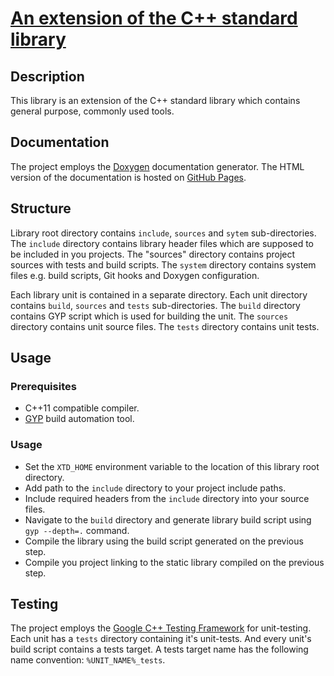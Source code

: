 # [An extension of the C++ standard library](http://kolyunya.github.io/xtd/namespacextd.html)

## Description

This library is an extension of the C++ standard library which contains general purpose, commonly used tools.

## Documentation
The project employs the [Doxygen](http://www.doxygen.org/) documentation generator. The HTML version of the documentation is hosted on [GitHub Pages](http://kolyunya.github.io/xtd/namespacextd.html).

## Structure

Library root directory contains `include`, `sources` and `sytem` sub-directories. The `include` directory contains library header files which are supposed to be included in you projects. The "sources" directory contains project sources with tests and build scripts. The `system` directory contains system files e.g. build scripts, Git hooks and Doxygen configuration.

Each library unit is contained in a separate directory. Each unit directory contains `build`, `sources` and `tests` sub-directories. The `build` directory contains GYP script which is used for building the unit. The `sources` directory contains unit source files. The `tests` directory contains unit tests.

## Usage

### Prerequisites
  + C++11 compatible compiler.
  + [GYP](http://en.wikipedia.org/wiki/GYP_(software)) build automation tool.

### Usage
  + Set the `XTD_HOME` environment variable to the location of this library root directory.
  + Add path to the `include` directory to your project include paths.
  + Include required headers from the `include` directory into your source files.
  + Navigate to the `build` directory and generate library build script using `gyp --depth=.` command.
  + Compile the library using the build script generated on the previous step.
  + Compile you project linking to the static library compiled on the previous step.

## Testing

The project employs the [Google C++ Testing Framework](https://en.wikipedia.org/wiki/Google_C%2B%2B_Testing_Framework) for unit-testing. Each unit has a `tests` directory containing it's unit-tests. And every unit's build script contains a tests target. A tests target name has the following name convention: `%UNIT_NAME%_tests`.